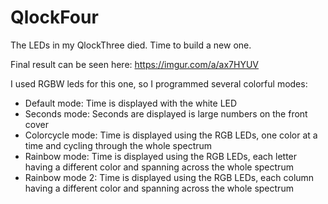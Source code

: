# QlockFour
The LEDs in my QlockThree died. Time to build a new one.

Final result can be seen here: https://imgur.com/a/ax7HYUV

I used RGBW leds for this one, so I programmed several colorful modes:

* Default mode: Time is displayed with the white LED 
* Seconds mode: Seconds are displayed is large numbers on the front cover
* Colorcycle mode: Time is displayed using the RGB LEDs, one color at a time and cycling through the whole spectrum
* Rainbow mode: Time is displayed using the RGB LEDs, each letter having a different color and spanning across the whole spectrum
* Rainbow mode 2: Time is displayed using the RGB LEDs, each column having a different color and spanning across the whole spectrum
